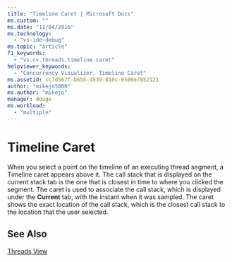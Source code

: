 ```yaml
---
title: "Timeline Caret | Microsoft Docs"
ms.custom: ""
ms.date: "11/04/2016"
ms.technology: 
  - "vs-ide-debug"
ms.topic: "article"
f1_keywords: 
  - "vs.cv.threads.timeline.caret"
helpviewer_keywords: 
  - "Concurrency Visualizer, Timeline Caret"
ms.assetid: cc7d567f-b655-4539-810c-6506e7852121
author: "mikejo5000"
ms.author: "mikejo"
manager: douge
ms.workload: 
  - "multiple"
---
```

# Timeline Caret
When you select a point on the timeline of an executing thread segment, a Timeline caret appears above it. The call stack that is displayed on the current stack tab is the one that is closest in time to where you clicked the segment. The caret is used to associate the call stack, which is displayed under the **Current** tab, with the instant when it was sampled. The caret shows the exact location of the call stack, which is the closest call stack to the location that the user selected.  
  
## See Also  
 [Threads View](../profiling/threads-view-parallel-performance.md)